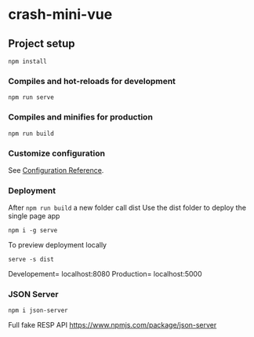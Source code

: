 # crash-mini-vue

## Project setup
```
npm install
```

### Compiles and hot-reloads for development
```
npm run serve
```

### Compiles and minifies for production
```
npm run build
```

### Customize configuration
See [Configuration Reference](https://cli.vuejs.org/config/).

### Deployment
After `npm run build` a new folder call dist
Use the dist folder to deploy the single page app
```
npm i -g serve
```
To preview deployment locally
```
serve -s dist
```
Developement= localhost:8080
Production= localhost:5000

### JSON Server
```
npm i json-server
```
Full fake RESP API
https://www.npmjs.com/package/json-server

